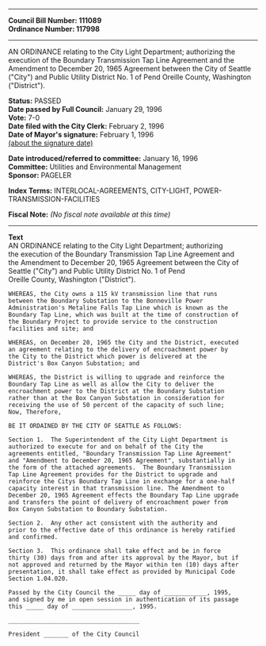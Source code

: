 * * * * *  
  
**Council Bill Number: [](#h0)[](#h2)111089**   
**Ordinance Number: 117998**  
  
* * * * *  
  
AN ORDINANCE relating to the City Light Department; authorizing the execution of the Boundary Transmission Tap Line Agreement and the Amendment to December 20, 1965 Agreement between the City of Seattle ("City") and Public Utility District No. 1 of Pend Oreille County, Washington ("District").  
  
**Status:** PASSED   
**Date passed by Full Council:** January 29, 1996   
**Vote:** 7-0   
**Date filed with the City Clerk:** February 2, 1996   
**Date of Mayor's signature:** February 1, 1996   
[(about the signature date)](/~public/approvaldate.htm)   
  
  
**Date introduced/referred to committee:** January 16, 1996   
**Committee:** Utilities and Environmental Management   
**Sponsor:** PAGELER   
  
**Index Terms:** INTERLOCAL-AGREEMENTS, CITY-LIGHT, POWER-TRANSMISSION-FACILITIES  
  
**Fiscal Note:** *(No fiscal note available at this time)*  
  
* * * * *  
  
**Text**  
    AN ORDINANCE relating to the City Light Department; authorizing  
    the execution of the Boundary Transmission Tap Line Agreement and  
    the Amendment to December 20, 1965 Agreement between the City of  
    Seattle ("City") and Public Utility District No. 1 of Pend  
    Oreille County, Washington ("District").  
  
    WHEREAS, the City owns a 115 kV transmission line that runs  
    between the Boundary Substation to the Bonneville Power  
    Administration's Metaline Falls Tap Line which is known as the  
    Boundary Tap Line, which was built at the time of construction of  
    the Boundary Project to provide service to the construction  
    facilities and site; and  
  
    WHEREAS, on December 20, 1965 the City and the District, executed  
    an agreement relating to the delivery of encroachment power by  
    the City to the District which power is delivered at the  
    District's Box Canyon Substation; and  
  
    WHEREAS, the District is willing to upgrade and reinforce the  
    Boundary Tap Line as well as allow the City to deliver the  
    encroachment power to the District at the Boundary Substation  
    rather than at the Box Canyon Substation in consideration for  
    receiving the use of 50 percent of the capacity of such line;  
    Now, Therefore,  
  
    BE IT ORDAINED BY THE CITY OF SEATTLE AS FOLLOWS:  
  
    Section 1.  The Superintendent of the City Light Department is  
    authorized to execute for and on behalf of the City the  
    agreements entitled, "Boundary Transmission Tap Line Agreement"  
    and "Amendment to December 20, 1965 Agreement", substantially in  
    the form of the attached agreements.  The Boundary Transmission  
    Tap Line Agreement provides for the District to upgrade and  
    reinforce the Citys Boundary Tap Line in exchange for a one-half  
    capacity interest in that transmission line. The Amendment to  
    December 20, 1965 Agreement effects the Boundary Tap Line upgrade  
    and transfers the point of delivery of encroachment power from  
    Box Canyon Substation to Boundary Substation.  
  
    Section 2.  Any other act consistent with the authority and  
    prior to the effective date of this ordinance is hereby ratified  
    and confirmed.  
  
    Section 3.  This ordinance shall take effect and be in force  
    thirty (30) days from and after its approval by the Mayor, but if  
    not approved and returned by the Mayor within ten (10) days after  
    presentation, it shall take effect as provided by Municipal Code  
    Section 1.04.020.  
  
    Passed by the City Council the _____ day of ____________, 1995,  
    and signed by me in open session in authentication of its passage  
    this _____ day of _________________, 1995.  
  
    _____________________________________  
  
    President _______ of the City Council  

